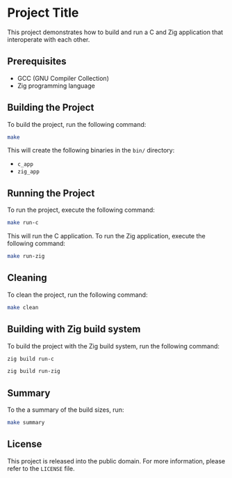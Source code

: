 # Project Title

This project demonstrates how to build and run a C and Zig application that interoperate with each other.

## Prerequisites

- GCC (GNU Compiler Collection)
- Zig programming language

## Building the Project

To build the project, run the following command:

```sh
make
```

This will create the following binaries in the `bin/` directory:

- `c_app`
- `zig_app`

## Running the Project

To run the project, execute the following command:

```sh
make run-c
```

This will run the C application. To run the Zig application, execute the following command:

```sh
make run-zig
```

## Cleaning 

To clean the project, run the following command:

```sh
make clean
```

## Building with Zig build system

To build the project with the Zig build system, run the following command:

```sh
zig build run-c
```

```sh
zig build run-zig
```

## Summary

To the a summary of the build sizes, run:

```sh
make summary
```

## License

This project is released into the public domain. For more information, please refer to the `LICENSE` file.